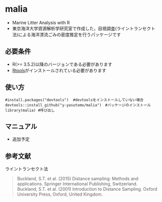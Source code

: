 # malia
- Marine Litter Analysis with R
- 東京海洋大学資源解析学研究室で作成した，目視調査(ライントランセクト法)による海洋漂流ごみの密度推定を行うパッケージです
## 必要条件
- R(>= 3.5.2)以降のバージョンである必要があります
-  [Rtools](https://cran.r-project.org/bin/windows/Rtools/)がインストールされている必要があります
## 使い方
```
#install.packages("devtools")  #devtoolsをインストールしていない場合
devtools::install_github("y-yasutomo/malia")　#パッケージのインストール
library(malia) #呼び出し
```
## マニュアル
- 追加予定

## 参考文献
ライントランセクト法
> Buckland, S.T. et al. (2015) Distance sampling: Methods and applications. Springer International Publishing, Switzerland.  
> Buckland, S.T. et al. (2001) Introduction to Distance Sampling. Oxford University Press, Oxford, United Kingdom. 
